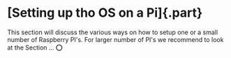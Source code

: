 # [Setting up tho OS on a Pi]{.part}

This section will discuss the various ways on how to setup one or a
small number of Raspberry PI's. For larger number of PI's we recommend
to look at the Section ... :o:


